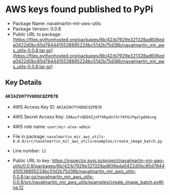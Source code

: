 # AWS keys found published to PyPi

* Package Name: navalmartin-mir-aws-utils
* Package Version: 0.0.8
* Public URL to package: [https://files.pythonhosted.org/packages/6b/42/b7929e321328ad606eda0422d0bc85d7844410538895224bc51d2b75d38b/navalmartin_mir_aws_utils-0.0.8.tar.gz](https://files.pythonhosted.org/packages/6b/42/b7929e321328ad606eda0422d0bc85d7844410538895224bc51d2b75d38b/navalmartin_mir_aws_utils-0.0.8.tar.gz)

## Key Details

### `AKIAZXH7YV6DQCQZPB7D`

* AWS Access Key ID: `AKIAZXH7YV6DQCQZPB7D`
* AWS Secret Access Key: `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` 
* AWS role name: `user/mir-alex-admin`
* File in package: `navalmartin_mir_aws_utils-0.0.8/src/navalmartin_mir_aws_utils/examples/create_image_batch.py`
* Line number: `12`

* Public URL to key: https://inspector.pypi.io/project/navalmartin-mir-aws-utils/0.0.8/packages/6b/42/b7929e321328ad606eda0422d0bc85d7844410538895224bc51d2b75d38b/navalmartin_mir_aws_utils-0.0.8.tar.gz/navalmartin_mir_aws_utils-0.0.8/src/navalmartin_mir_aws_utils/examples/create_image_batch.py#line.12


